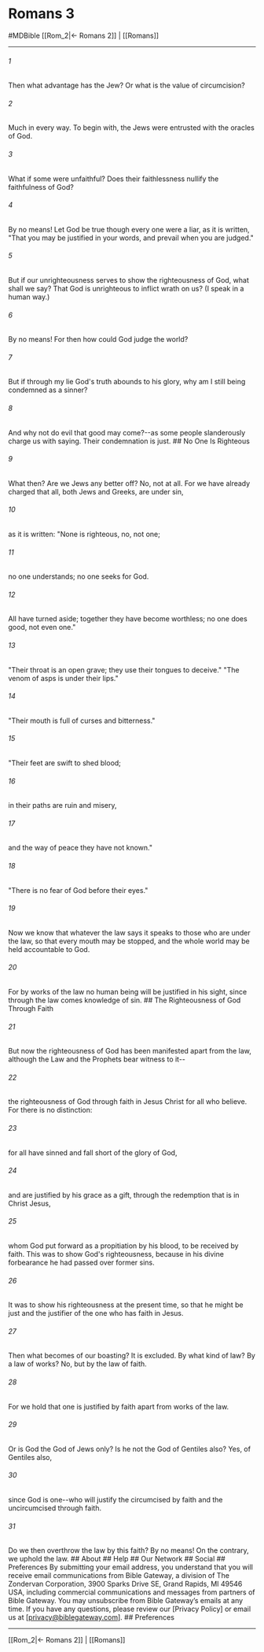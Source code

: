 # Romans 3
#MDBible
[[Rom_2|← Romans 2]] | [[Romans]]

***






###### 1 


Then what advantage has the Jew? Or what is the value of circumcision? 





###### 2 


Much in every way. To begin with, the Jews were entrusted with the oracles of God. 





###### 3 


What if some were unfaithful? Does their faithlessness nullify the faithfulness of God? 





###### 4 


By no means! Let God be true though every one were a liar, as it is written, "That you may be justified in your words, and prevail when you are judged." 





###### 5 


But if our unrighteousness serves to show the righteousness of God, what shall we say? That God is unrighteous to inflict wrath on us? (I speak in a human way.) 





###### 6 


By no means! For then how could God judge the world? 





###### 7 


But if through my lie God's truth abounds to his glory, why am I still being condemned as a sinner? 





###### 8 


And why not do evil that good may come?--as some people slanderously charge us with saying. Their condemnation is just. ## No One Is Righteous 





###### 9 


What then? Are we Jews any better off? No, not at all. For we have already charged that all, both Jews and Greeks, are under sin, 





###### 10 


as it is written: "None is righteous, no, not one; 





###### 11 


no one understands; no one seeks for God. 





###### 12 


All have turned aside; together they have become worthless; no one does good, not even one." 





###### 13 


"Their throat is an open grave; they use their tongues to deceive." "The venom of asps is under their lips." 





###### 14 


"Their mouth is full of curses and bitterness." 





###### 15 


"Their feet are swift to shed blood; 





###### 16 


in their paths are ruin and misery, 





###### 17 


and the way of peace they have not known." 





###### 18 


"There is no fear of God before their eyes." 





###### 19 


Now we know that whatever the law says it speaks to those who are under the law, so that every mouth may be stopped, and the whole world may be held accountable to God. 





###### 20 


For by works of the law no human being will be justified in his sight, since through the law comes knowledge of sin. ## The Righteousness of God Through Faith 





###### 21 


But now the righteousness of God has been manifested apart from the law, although the Law and the Prophets bear witness to it-- 





###### 22 


the righteousness of God through faith in Jesus Christ for all who believe. For there is no distinction: 





###### 23 


for all have sinned and fall short of the glory of God, 





###### 24 


and are justified by his grace as a gift, through the redemption that is in Christ Jesus, 





###### 25 


whom God put forward as a propitiation by his blood, to be received by faith. This was to show God's righteousness, because in his divine forbearance he had passed over former sins. 





###### 26 


It was to show his righteousness at the present time, so that he might be just and the justifier of the one who has faith in Jesus. 





###### 27 


Then what becomes of our boasting? It is excluded. By what kind of law? By a law of works? No, but by the law of faith. 





###### 28 


For we hold that one is justified by faith apart from works of the law. 





###### 29 


Or is God the God of Jews only? Is he not the God of Gentiles also? Yes, of Gentiles also, 





###### 30 


since God is one--who will justify the circumcised by faith and the uncircumcised through faith. 





###### 31 


Do we then overthrow the law by this faith? By no means! On the contrary, we uphold the law. ## About ## Help ## Our Network ## Social ## Preferences By submitting your email address, you understand that you will receive email communications from Bible Gateway, a division of The Zondervan Corporation, 3900 Sparks Drive SE, Grand Rapids, MI 49546 USA, including commercial communications and messages from partners of Bible Gateway. You may unsubscribe from Bible Gateway&rsquo;s emails at any time. If you have any questions, please review our [Privacy Policy] or email us at [privacy@biblegateway.com]. ## Preferences

***

[[Rom_2|← Romans 2]] | [[Romans]]
